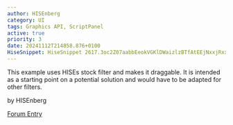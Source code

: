 ```yaml
---
author: HISEnberg
category: UI
tags: Graphics API, ScriptPanel
active: true
priority: 3
date: 20241112T214858.876+0100
HiseSnippet: HiseSnippet 2617.3oc2Z07aabbEeokVGKlDWaizlzBTfAtEEjNxxjRxxVUw0TeQKAKISJpZGeoAi1cH4.ubm06NTRLEFvGKPOzi8PuzK8+izON1a4RNVf1S8Rykdstu2L6GyRQISK2lZWdPvyady686847w5FgBGVTjHzpPw8FDvrJ7d1sF3K6tZWJ22Zy0rJbY60Boc5P22iUm6IYgVqLHfFEwbsJTXh6grUXpIsT+956tB0i56vxHYY8PA2gsEuGWlQsQs6y87pScY6w6Yv8701zQ3upvSzGfzD1UrBnNOg1gsCEY6b1VaPi5ZU3Z1Ut4BL1slqsqKct4bWXgEV71KN+hUosqLOc+pKr37yN+sl812psUgyutKWJBaIoRVjUgIWQ3NnUWwg9ZE7PdDGrMbPUqVfl0jqK7bQSDoZsZWtmaiDeUjkUA6FYdtIzdtOvdatKOkdlG7RpIHYqvzAV3b4g2D4fWUS3Uw.di.RELfzjZHcY6VNg7.Y1LHddW6M8g3XaJDmLghlWqysyEsWU.b3KmoG8Ir5gvfzUT5lUpLMY9JUJuTwh23F2YT+HoYLDcJSDYj7chq+gKu6lKuxVq25DVGjiDIIGPCikeUxcHpz1Y5vjq2tMyQV5pwScUMPi4jrFOJviNvTDR8TwyfxJw7AospnWfvGF.BbHFURVKm1xcYQRcdKr9JGc6J0U+VJkgkcj7CXFrTudBKEGVxyDw.8wkrdZ9u5z4zPrE0f5y7LLjF9dniOykLZyHOanQnEQ.JNC7MWE8OsxtuuX+HCkce+8qGxd5IqlDFxTP7xZdpqoYZ.aSetjS8fk40mEQZKBIs0wv.ZHzN.yqJFx5Pb5KEsaiJqOy2QE.qpvMN4SqScfxKEwYhskcYxPN6.FrxvPPwlpPKLB02kzjzNTziH6ljFWDs.MCODWAHyXuHZGKKAoteeIqTUvBPVe5ox0rZ6DcrJ2QnvqXQtuG2mQZ22GRWD9DgeheLlkRNItqo0vtbwedwoRTPjoBRHl5YRVwREeFn5WVXCEVrRWk54sOzHtzwfCZCiFzMeMPbywDoMOMX1LGFOoVMMVdm02hrwx6r1Vaty8Nw9Tjqi+h4tpdTw7URHPZ.87k6J5KA+QoD+QoNnESfeXRwgbWYWHmP1kGgVzivwk.LlvPWFuSWoAGanHjvh5OclAJE7V1yqjQUKZm3j.ZAOgSeOXGERfHhqBJXxMlJqyeS0lCOzwi8of5JsMEZf5I5TxLE+FjYqTF9a5jXoU4xjqoMjQoxGmoTQasNUJgrOE1oAxNfJKU3MEDCZHhzVGuMoTbYymnpXKSztN7GxFBzDNtNoxLygfqDvX7Hb3rKo8ROiv7hXGW.Ul4ljO1TLJ8.hYwYVLdjVLZoLju5wfDhiQWKQynfKCZs3yhadssnOn4jDRhTP5BsT.efKt0H2uipCSWwArPXvHxjTBHMgNMUB5Z4KUEPHf5gLgwNE4YNZICxONk7.fbwo.PsteT+PlJhnXgvifnHjl4qnoRkH6K566Rg9iQZgonV8QwYsCATy7WCt2HIE93rmkLmFu0nT4Kf5OR0x5nWVXar1dzb+UHTfYjfKuCC88T0bDGXxPL+SoqTwODHCYAXUbR81yznQkIMBzV4rgVyMyIpsj.4IQrFByDizC6x7I9BYVdxXB4g8sXRW4WemZ5ZSy6TcE5QOpDblP8+l6WxHiY5XVKO7he7ouXcVR7peb4jrk3VMaI5.Inxt83Njdzf.rbJau6TNw7Qe1gqp2Q+NPiLnfUon.wgp9XIvCJ1M.8PZC2xA1bJooUVWrAY84vpHruAgJI83tABHZjCGwcdzcKJE6BtQtxkxwcsLZTMROT0o0saL4O1Tal4kwfuRJeB1tyrKJ9C4U0HbNrQXV2SrilZUWiLqQH6XMRMjAt3O1r0IJCsPttV0CIqLm6HOC.XdoAMikMRdmUwaSC1RNdBxmp6doQIL0oCxwhoLdoEWIM42C1flDDppwhLZgpN139LLsT0tGSW5Ki3tPGDfQ33q3gNU7NhN+qEuCwJXi3nRi2g3Kujwou1QHYOvujZahhv1WCOU61ibt3iK4wBG4z3M0COsEVxueu8YglmxCYDtMZ9q3ZexWw07F3NZC2fQgOdmfGDv7Oo6kaE6sfqCetXTArJUWF9hwWFtkGDHBs3vcdKZmjuXovL9PDW3Ot6+5e72+k0rFi0+N1pLorEu2e828a9Sj+1cs9oatFURwakGiH.kAPGdN5.JrF6.tCSeG8orWiE8DoH.7SoAX3R5x3GUPqz5dBJbnxN6wAGEp5qXObCbqixdGkMqMHavOol5nZYDFTSe9kLJ7ZYM9Apm+Eu3EO2JycpQ52xNmBs1uS1BRdrmLwLarbTjUNiBQ1XGjqlFv1z8p+XR58zmFmaSeW1Q.0qWUMrNjNJN7QhvmDEPcXvDsoPmH0bXhAduiHfpLrulH9dT6ha6CDmqRwmglPpOsn1m99IuJBV.pblWxNe8zqmqjhXN4naP396YupGG9WSS1PcpgeDIoDeX2kk0KpfxXHO66j2yZ5uMMu2abxyMrrelok4WSxNBy6rSutnUOgKaHJlu1270fslRG9K9xZQRVPK9myLePvn9sayAtrsIa74v5cgCA2HdayT9B900bYso88zMjSoW6WUyz.m5kVHlAmZAix5lvtokInsH0xLoZyM2Wd2S.gfkLRDBzsN96tcI6sEt3kgx+LfXxY7DnrMe6M7807AcNvTx+G6sAGWHdY6FboS2QiwyMBLh8Y+u.FieQ022V+VdY.bR65e52.Oe5TZ8eE6FBuAAcE9bm329FAwT1IsINgWB+K9ya8CpkUzD6s9ZXSklwC9s3lDaqJuRbkeTsl8odYd2mW7le0ueEdfviF9554qd5l9jiY5w2IqS.40IOdxwKHc5OA+3mSiQl2dv620NNnSPm8aO39h1MeyBrenFruq8inGvTec.EN+1pwv0E6QtGymEhVwIVISt62+KF2uoUvX+MsdfiDfvdgT+H3FjrplRtEqGeOX+tnbTGZEyNxUji5ZLYe+7hVSJGWnqnN3JL36B0RHZxYM3vR4DFLNmj1lmrq5y+C+yu5tq6ie9mVLvxcePjC3XP+rY7uQe3fbp6aaH2+hA4YMIuAMzEhgN4Z.NwXmA8J7k8N+abeYu2BNfwn187R1s38B7Xq6e.yCt7iBiWAtsi5XTITyW5ssvWn2u0LPq9dMv0nyk+LRCZYoDNycFkOn1tLOFMxnb7GVaK3RCzv7699J4Kp9J+gXGY75ir0vkf8KHu8dvvI9+5CFN9UePKv2rihenMzJdVhJTR9eSrT+sw5rMEpnwaEtS+dsf8EcX3i0CWGGednBmCuWqdbEbrdWNeW0fW.+hmrJNtP7jUSl7aDczi5DJ9LG8SDgE8WPQArae0+SUlxdabLw3sgRblvML4eliSdQcrEN6YcgycVW37m0Edyy5BW3rtvacVW3se4KD2Qe49RQOcsAbxlFqqe9pB5C0nJSr92KR+XUA
---
```


This example uses HISEs stock filter and makes it draggable. It is intended as a starting point on a potential solution and would have to be adapted for other filters.

by HISEnberg

[Forum Entry](https://forum.hise.audio/topic/11035/best-practice-for-creating-a-draggable-filter-linked-to-scriptnode/4)